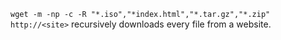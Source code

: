 ```wget -m -np -c -R "*.iso","*index.html","*.tar.gz","*.zip" http://<site>``` recursively downloads every file from a website.
